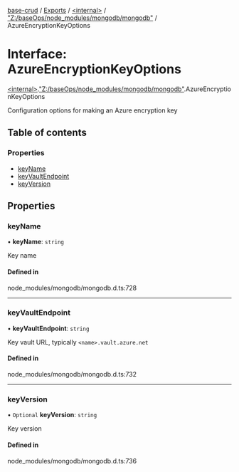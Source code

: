 [base-crud](../README.md) / [Exports](../modules.md) / [\<internal\>](../modules/internal_.md) / ["Z:/baseOps/node\_modules/mongodb/mongodb"](../modules/internal_._Z__baseOps_node_modules_mongodb_mongodb_.md) / AzureEncryptionKeyOptions

# Interface: AzureEncryptionKeyOptions

[\<internal\>](../modules/internal_.md).["Z:/baseOps/node\_modules/mongodb/mongodb"](../modules/internal_._Z__baseOps_node_modules_mongodb_mongodb_.md).AzureEncryptionKeyOptions

Configuration options for making an Azure encryption key

## Table of contents

### Properties

- [keyName](internal_._Z__baseOps_node_modules_mongodb_mongodb_.AzureEncryptionKeyOptions.md#keyname)
- [keyVaultEndpoint](internal_._Z__baseOps_node_modules_mongodb_mongodb_.AzureEncryptionKeyOptions.md#keyvaultendpoint)
- [keyVersion](internal_._Z__baseOps_node_modules_mongodb_mongodb_.AzureEncryptionKeyOptions.md#keyversion)

## Properties

### keyName

• **keyName**: `string`

Key name

#### Defined in

node_modules/mongodb/mongodb.d.ts:728

___

### keyVaultEndpoint

• **keyVaultEndpoint**: `string`

Key vault URL, typically `<name>.vault.azure.net`

#### Defined in

node_modules/mongodb/mongodb.d.ts:732

___

### keyVersion

• `Optional` **keyVersion**: `string`

Key version

#### Defined in

node_modules/mongodb/mongodb.d.ts:736
